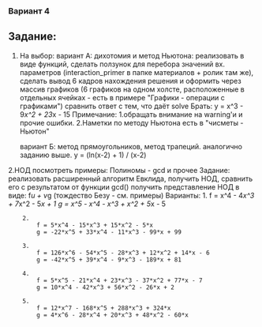 ### Вариант 4
## Задание:
1. На выбор:
	вариант A:
		дихотомия и метод Ньютона:
		реализовать в виде функций,
		сделать ползунок для перебора значений вх. параметров (interaction_primer в папке материалов + ролик там же),
		сделать вывод 6 кадров нахождения решения и оформить через массив графиков (6 графиков на одном холсте, расположенные в отдельных ячейках - есть в примере "Графики - операции с графиками")
		сравнить ответ с тем, что даёт solve
		Брать: y = x^3 - 9*x^2 + 23*x - 15
		Примечание: 
			1.обращать внимание на warning'и и прочие ошибки.
			2.Наметки по методу Ньютона есть в "чисметы - Ньютон"
		
	вариант Б:
		метод прямоугольников, метод трапеций.
		аналогично заданию выше.
		y = (ln(x-2) + 1) / (x-2)
		
2.НОД
	посмотреть примеры:
		Полиномы - gcd и прочее
	Задание:
		реализовать расширенный алгоритм Евклида,
		получить НОД, сравнить его с результатом от функции gcd()
		получить представление НОД в виде: f*u + v*g (тождество Безу - см. примеры)
	Варианты:
		1.
			f = x^4 - 4*x^3 + 7*x^2 - 5*x + 1
			g = x^5 - x^4 - x^3 + x^2 + 5*x - 5

		2.
			f = 5*x^4 - 15*x^3 + 15*x^2 - 5*x
			g = -22*x^5 + 33*x^4 - 11*x^3 - 99*x + 99

		3.
			f = 126*x^6 - 54*x^5 - 28*x^3 + 12*x^2 + 14*x - 6
			g = -42*x^5 + 39*x^4 - 9*x^3 - 189*x + 81

		4.
			f = 5*x^5 - 21*x^4 + 23*x^3 - 37*x^2 + 77*x - 7
			g = 10*x^4 - 42*x^3 + 56*x^2 - 26*x + 2

		5.
			f = 12*x^7 - 168*x^5 + 288*x^3 + 324*x
			g = 4*x^6 - 28*x^4 + 20*x^3 + 48*x^2 - 60*x
		
